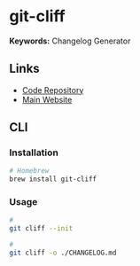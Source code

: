 # git-cliff

**Keywords:** Changelog Generator

## Links

- [Code Repository](https://github.com/orhun/git-cliff)
- [Main Website](https://git-cliff.org)

## CLI

### Installation

```sh
# Homebrew
brew install git-cliff
```

### Usage

```sh
#
git cliff --init

#
git cliff -o ./CHANGELOG.md
```
